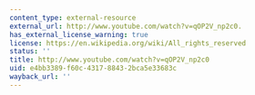 ```yaml
---
content_type: external-resource
external_url: http://www.youtube.com/watch?v=qOP2V_np2c0.
has_external_license_warning: true
license: https://en.wikipedia.org/wiki/All_rights_reserved
status: ''
title: http://www.youtube.com/watch?v=qOP2V_np2c0
uid: e4bb3389-f60c-4317-8843-2bca5e33683c
wayback_url: ''
---
```

